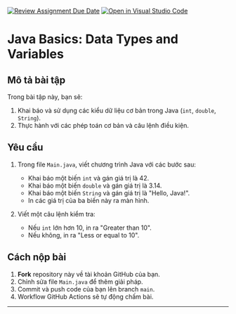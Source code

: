 [![Review Assignment Due Date](https://classroom.github.com/assets/deadline-readme-button-22041afd0340ce965d47ae6ef1cefeee28c7c493a6346c4f15d667ab976d596c.svg)](https://classroom.github.com/a/N5aqQS4x)
[![Open in Visual Studio Code](https://classroom.github.com/assets/open-in-vscode-2e0aaae1b6195c2367325f4f02e2d04e9abb55f0b24a779b69b11b9e10269abc.svg)](https://classroom.github.com/online_ide?assignment_repo_id=17734502&assignment_repo_type=AssignmentRepo)
# Java Basics: Data Types and Variables

## Mô tả bài tập
Trong bài tập này, bạn sẽ:
1. Khai báo và sử dụng các kiểu dữ liệu cơ bản trong Java (`int`, `double`, `String`).
2. Thực hành với các phép toán cơ bản và câu lệnh điều kiện.

## Yêu cầu
1. Trong file `Main.java`, viết chương trình Java với các bước sau:
   - Khai báo một biến `int` và gán giá trị là 42.
   - Khai báo một biến `double` và gán giá trị là 3.14.
   - Khai báo một biến `String` và gán giá trị là "Hello, Java!".
   - In các giá trị của ba biến này ra màn hình.

2. Viết một câu lệnh kiểm tra:
   - Nếu `int` lớn hơn 10, in ra "Greater than 10".
   - Nếu không, in ra "Less or equal to 10".

## Cách nộp bài
1. **Fork** repository này về tài khoản GitHub của bạn.
2. Chỉnh sửa file `Main.java` để thêm giải pháp.
3. Commit và push code của bạn lên branch `main`.
4. Workflow GitHub Actions sẽ tự động chấm bài.

---

